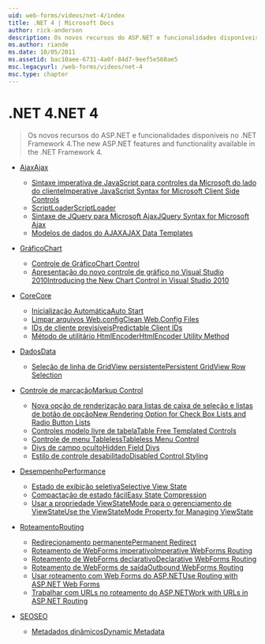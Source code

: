 ```yaml
---
uid: web-forms/videos/net-4/index
title: .NET 4 | Microsoft Docs
author: rick-anderson
description: Os novos recursos do ASP.NET e funcionalidades disponíveis no .NET Framework 4.
ms.author: riande
ms.date: 10/05/2011
ms.assetid: bac10aee-6731-4a0f-84d7-9eef5e560ae5
msc.legacyurl: /web-forms/videos/net-4
msc.type: chapter
---
```

<a name="net-4"></a><span data-ttu-id="c9fe8-103">.NET 4</span><span class="sxs-lookup"><span data-stu-id="c9fe8-103">.NET 4</span></span>
====================
> <span data-ttu-id="c9fe8-104">Os novos recursos do ASP.NET e funcionalidades disponíveis no .NET Framework 4.</span><span class="sxs-lookup"><span data-stu-id="c9fe8-104">The new ASP.NET features and functionality available in the .NET Framework 4.</span></span>


- [<span data-ttu-id="c9fe8-105">Ajax</span><span class="sxs-lookup"><span data-stu-id="c9fe8-105">Ajax</span></span>](ajax/index.md)

    - [<span data-ttu-id="c9fe8-106">Sintaxe imperativa de JavaScript para controles da Microsoft do lado do cliente</span><span class="sxs-lookup"><span data-stu-id="c9fe8-106">Imperative JavaScript Syntax for Microsoft Client Side Controls</span></span>](ajax/aspnet-4-quick-hit-imperative-javascript-syntax-for-microsoft-client-side-controls.md)
    - [<span data-ttu-id="c9fe8-107">ScriptLoader</span><span class="sxs-lookup"><span data-stu-id="c9fe8-107">ScriptLoader</span></span>](ajax/aspnet-4-quick-hit-the-scriptloader.md)
    - [<span data-ttu-id="c9fe8-108">Sintaxe de JQuery para Microsoft Ajax</span><span class="sxs-lookup"><span data-stu-id="c9fe8-108">JQuery Syntax for Microsoft Ajax</span></span>](ajax/aspnet-4-quick-hit-jquery-syntax-for-microsoft-ajax.md)
    - [<span data-ttu-id="c9fe8-109">Modelos de dados do AJAX</span><span class="sxs-lookup"><span data-stu-id="c9fe8-109">AJAX Data Templates</span></span>](ajax/aspnet-4-quick-hit-ajax-data-templates.md)
- [<span data-ttu-id="c9fe8-110">Gráfico</span><span class="sxs-lookup"><span data-stu-id="c9fe8-110">Chart</span></span>](chart/index.md)

    - [<span data-ttu-id="c9fe8-111">Controle de Gráfico</span><span class="sxs-lookup"><span data-stu-id="c9fe8-111">Chart Control</span></span>](chart/aspnet-4-quick-hit-chart-control.md)
    - [<span data-ttu-id="c9fe8-112">Apresentação do novo controle de gráfico no Visual Studio 2010</span><span class="sxs-lookup"><span data-stu-id="c9fe8-112">Introducing the New Chart Control in Visual Studio 2010</span></span>](chart/aspnet-4-how-do-i-introducing-the-new-chart-control-in-visual-studio-2010.md)
- [<span data-ttu-id="c9fe8-113">Core</span><span class="sxs-lookup"><span data-stu-id="c9fe8-113">Core</span></span>](core/index.md)

    - [<span data-ttu-id="c9fe8-114">Inicialização Automática</span><span class="sxs-lookup"><span data-stu-id="c9fe8-114">Auto Start</span></span>](core/aspnet-4-quick-hit-auto-start.md)
    - [<span data-ttu-id="c9fe8-115">Limpar arquivos Web.config</span><span class="sxs-lookup"><span data-stu-id="c9fe8-115">Clean Web.Config Files</span></span>](core/aspnet-4-quick-hit-clean-webconfig-files.md)
    - [<span data-ttu-id="c9fe8-116">IDs de cliente previsíveis</span><span class="sxs-lookup"><span data-stu-id="c9fe8-116">Predictable Client IDs</span></span>](core/aspnet-4-quick-hit-predictable-client-ids.md)
    - [<span data-ttu-id="c9fe8-117">Método de utilitário HtmlEncoder</span><span class="sxs-lookup"><span data-stu-id="c9fe8-117">HtmlEncoder Utility Method</span></span>](core/aspnet-4-quick-hit-the-htmlencoder-utility-method.md)
- [<span data-ttu-id="c9fe8-118">Dados</span><span class="sxs-lookup"><span data-stu-id="c9fe8-118">Data</span></span>](data/index.md)

    - [<span data-ttu-id="c9fe8-119">Seleção de linha de GridView persistente</span><span class="sxs-lookup"><span data-stu-id="c9fe8-119">Persistent GridView Row Selection</span></span>](data/aspnet-4-quick-hit-persistent-gridview-row-selection.md)
- [<span data-ttu-id="c9fe8-120">Controle de marcação</span><span class="sxs-lookup"><span data-stu-id="c9fe8-120">Markup Control</span></span>](markup-control/index.md)

    - [<span data-ttu-id="c9fe8-121">Nova opção de renderização para listas de caixa de seleção e listas de botão de opção</span><span class="sxs-lookup"><span data-stu-id="c9fe8-121">New Rendering Option for Check Box Lists and Radio Button Lists</span></span>](markup-control/aspnet-4-quick-hit-new-rendering-option-for-check-box-lists-and-radio-button-lists.md)
    - [<span data-ttu-id="c9fe8-122">Controles modelo livre de tabela</span><span class="sxs-lookup"><span data-stu-id="c9fe8-122">Table Free Templated Controls</span></span>](markup-control/aspnet-4-quick-hit-table-free-templated-controls.md)
    - [<span data-ttu-id="c9fe8-123">Controle de menu Tableless</span><span class="sxs-lookup"><span data-stu-id="c9fe8-123">Tableless Menu Control</span></span>](markup-control/aspnet-4-quick-hit-tableless-menu-control.md)
    - [<span data-ttu-id="c9fe8-124">Divs de campo oculto</span><span class="sxs-lookup"><span data-stu-id="c9fe8-124">Hidden Field Divs</span></span>](markup-control/aspnet-4-quick-hit-hidden-field-divs.md)
    - [<span data-ttu-id="c9fe8-125">Estilo de controle desabilitado</span><span class="sxs-lookup"><span data-stu-id="c9fe8-125">Disabled Control Styling</span></span>](markup-control/aspnet-4-quick-hit-disabled-control-styling.md)
- [<span data-ttu-id="c9fe8-126">Desempenho</span><span class="sxs-lookup"><span data-stu-id="c9fe8-126">Performance</span></span>](performance/index.md)

    - [<span data-ttu-id="c9fe8-127">Estado de exibição seletiva</span><span class="sxs-lookup"><span data-stu-id="c9fe8-127">Selective View State</span></span>](performance/aspnet-4-quick-hit-selective-view-state.md)
    - [<span data-ttu-id="c9fe8-128">Compactação de estado fácil</span><span class="sxs-lookup"><span data-stu-id="c9fe8-128">Easy State Compression</span></span>](performance/aspnet-4-quick-hit-easy-state-compression.md)
    - [<span data-ttu-id="c9fe8-129">Usar a propriedade ViewStateMode para o gerenciamento de ViewState</span><span class="sxs-lookup"><span data-stu-id="c9fe8-129">Use the ViewStateMode Property for Managing ViewState</span></span>](performance/how-do-i-use-the-viewstatemode-property-for-managing-viewstate.md)
- [<span data-ttu-id="c9fe8-130">Roteamento</span><span class="sxs-lookup"><span data-stu-id="c9fe8-130">Routing</span></span>](routing/index.md)

    - [<span data-ttu-id="c9fe8-131">Redirecionamento permanente</span><span class="sxs-lookup"><span data-stu-id="c9fe8-131">Permanent Redirect</span></span>](routing/aspnet-4-quick-hit-permanent-redirect.md)
    - [<span data-ttu-id="c9fe8-132">Roteamento de WebForms imperativo</span><span class="sxs-lookup"><span data-stu-id="c9fe8-132">Imperative WebForms Routing</span></span>](routing/aspnet-4-quick-hit-imperative-webforms-routing.md)
    - [<span data-ttu-id="c9fe8-133">Roteamento de WebForms declarativo</span><span class="sxs-lookup"><span data-stu-id="c9fe8-133">Declarative WebForms Routing</span></span>](routing/aspnet-4-quick-hit-declarative-webforms-routing.md)
    - [<span data-ttu-id="c9fe8-134">Roteamento de WebForms de saída</span><span class="sxs-lookup"><span data-stu-id="c9fe8-134">Outbound WebForms Routing</span></span>](routing/aspnet-4-quick-hit-outbound-webforms-routing.md)
    - [<span data-ttu-id="c9fe8-135">Usar roteamento com Web Forms do ASP.NET</span><span class="sxs-lookup"><span data-stu-id="c9fe8-135">Use Routing with ASP.NET Web Forms</span></span>](routing/how-do-i-use-routing-with-aspnet-web-forms.md)
    - [<span data-ttu-id="c9fe8-136">Trabalhar com URLs no roteamento do ASP.NET</span><span class="sxs-lookup"><span data-stu-id="c9fe8-136">Work with URLs in ASP.NET Routing</span></span>](routing/how-do-i-work-with-urls-in-aspnet-routing.md)
- [<span data-ttu-id="c9fe8-137">SEO</span><span class="sxs-lookup"><span data-stu-id="c9fe8-137">SEO</span></span>](seo/index.md)

    - [<span data-ttu-id="c9fe8-138">Metadados dinâmicos</span><span class="sxs-lookup"><span data-stu-id="c9fe8-138">Dynamic Metadata</span></span>](seo/aspnet-4-quick-hit-dynamic-metadata.md)

